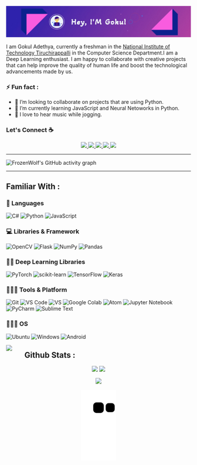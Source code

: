 <!-- # Hey, I am Gokul! Great to see you here! <img src="https://raw.githubusercontent.com/FrozenWolf-Cyber/FrozenWolf-Cyber/master/src/wave.gif?token=ATQS65XWY4MME7NJYAZ4LCTBN34AU" width="30px"> -->
<!-- 
<img src="https://raw.githubusercontent.com/FrozenWolf-Cyber/FrozenWolf-Cyber/master/src/header_.png?token=ATQS65TR7ETTG5RLJUDIDBLBN34HE"> -->
<img src="https://github.com/FrozenWolf-Cyber/FrozenWolf-Cyber/blob/main/src/header.jpg">

I am Gokul Adethya, currently a freshman in the [National Institute of Technology Tiruchirappalli](https://www.nitt.edu/) in the Computer Science Department.I am a Deep Learning enthusiast. I am happy to collaborate with creative projects that can help improve the quality of human life and boost the technological advancements made by us.

### ⚡ Fun fact :

 - 👯 I’m looking to collaborate on projects that are using Python.
 - 🌱 I’m currently learning JavaScript and Neural Netoworks in Python.
 - 🎵 I love to hear music while jogging.


### Let's Connect ☕

<p align="center">
	<a href="https://twitter.com/FrozenW17210314">
		<img src="https://img.shields.io/badge/Twitter-1DA1F2?style=for-the-badge&logo=twitter&logoColor=white" />
	</a>
	<a href="https://www.instagram.com/frozenwolf2003/">
		<img src="https://img.shields.io/badge/Instagram-E4405F?style=for-the-badge&logo=instagram&logoColor=white" />
	</a>
	<a href="https://dev.to/frozenwolf">
		<img src="https://img.shields.io/badge/dev.to-0A0A0A?style=for-the-badge&logo=devdotto&logoColor=white" />
	</a>
  	<a href="mailto:frozenwolf2003.com@gmail.com">
		<img src="https://img.shields.io/badge/Gmail-D14836?style=for-the-badge&logo=gmail&logoColor=white" />
	</a>
  	<a href="https://discord.gg/hhk9Degq">
		<img src="https://img.shields.io/badge/%3CServer%3E-%237289DA.svg?style=for-the-badge&logo=discord&logoColor=white" />
	</a>
	
</p>

---

![FrozenWolf's GitHub activity graph](https://activity-graph.herokuapp.com/graph?username=FrozenWolf-Cyber&hide_border=true&theme=rogue&bg_color=291B3E&color=b766ff&line=FF64DA)

---

## Familiar With :

### 🚀 Languages

![C#](https://img.shields.io/badge/C%23-239120?style=for-the-badge&logo=c-sharp&logoColor=white)
![Python](https://img.shields.io/badge/Python-FFD43B?style=for-the-badge&logo=python&logoColor=306998)
![JavaScript](https://img.shields.io/badge/JavaScript-323330?style=for-the-badge&logo=javascript&logoColor=F7DF1E)

### 💻 Libraries & Framework

![OpenCV](https://img.shields.io/badge/OpenCV-27338e?style=for-the-badge&logo=OpenCV&logoColor=white)
![Flask](https://img.shields.io/badge/flask-%23000.svg?style=for-the-badge&logo=flask&logoColor=white)
![NumPy](https://img.shields.io/badge/numpy-%23013243.svg?style=for-the-badge&logo=numpy&logoColor=white)
![Pandas](https://img.shields.io/badge/pandas-%23150458.svg?style=for-the-badge&logo=pandas&logoColor=white)

### :man_technologist: Deep Learning Libraries

![PyTorch](https://img.shields.io/badge/PyTorch-%23EE4C2C.svg?style=for-the-badge&logo=PyTorch&logoColor=white)
![scikit-learn](https://img.shields.io/badge/scikit--learn-%23F7931E.svg?style=for-the-badge&logo=scikit-learn&logoColor=white)
![TensorFlow](https://img.shields.io/badge/TensorFlow-%23FF6F00.svg?style=for-the-badge&logo=TensorFlow&logoColor=white)
![Keras](https://img.shields.io/badge/Keras-%23D00000.svg?style=for-the-badge&logo=Keras&logoColor=white)

### 🧑🏻‍💻 Tools & Platform

![Git](https://img.shields.io/badge/Git-F05032?style=for-the-badge&logo=git&logoColor=white)
![VS Code](https://img.shields.io/badge/Visual_Studio_Code-0078D4?style=for-the-badge&logo=visual%20studio%20code&logoColor=white)
![VS](https://img.shields.io/badge/Visual_Studio-5C2D91?style=for-the-badge&logo=visual%20studio&logoColor=white)
![Google Colab](https://img.shields.io/badge/Colab-F9AB00?style=for-the-badge&logo=googlecolab&color=525252)
![Atom](https://img.shields.io/badge/Atom-%2366595C.svg?style=for-the-badge&logo=atom&logoColor=white)
![Jupyter Notebook](https://img.shields.io/badge/jupyter-%23FA0F00.svg?style=for-the-badge&logo=jupyter&logoColor=white)
![PyCharm](https://img.shields.io/badge/pycharm-143?style=for-the-badge&logo=pycharm&logoColor=black&color=black&labelColor=green)
![Sublime Text](https://img.shields.io/badge/sublime_text-%23575757.svg?style=for-the-badge&logo=sublime-text&logoColor=important)

### 🧑🏻‍💻 OS 

![Ubuntu](https://img.shields.io/badge/Ubuntu-E95420?style=for-the-badge&logo=ubuntu&logoColor=white)
![Windows](https://img.shields.io/badge/Windows-0078D6?style=for-the-badge&logo=windows&logoColor=white)
![Android](https://img.shields.io/badge/Android-3DDC84?style=for-the-badge&logo=android&logoColor=white)



<img src="https://github.githubassets.com/images/modules/logos_page/Octocat.png" width="50px" align="left"> 

## Github Stats :

<p align="center">
  <img width="48%" src="https://github-readme-stats.vercel.app/api?username=FrozenWolf-Cyber&show_icons=true&hide_border=true&theme=jolly" />
  <img width="48%" src="https://github-readme-streak-stats.herokuapp.com/?user=FrozenWolf-Cyber&hide_border=true&theme=jolly" />
</p>
<p align="center">
	<img width="48%" src="https://github-readme-stats.vercel.app/api/top-langs/?username=FrozenWolf-Cyber&layout=compact&theme=jolly" />
</p>

<p align="center">
   <img src="https://github.com/FrozenWolf-Cyber/FrozenWolf-Cyber/blob/output/github-contribution-grid-snake.svg" alt="snake">
</p>
